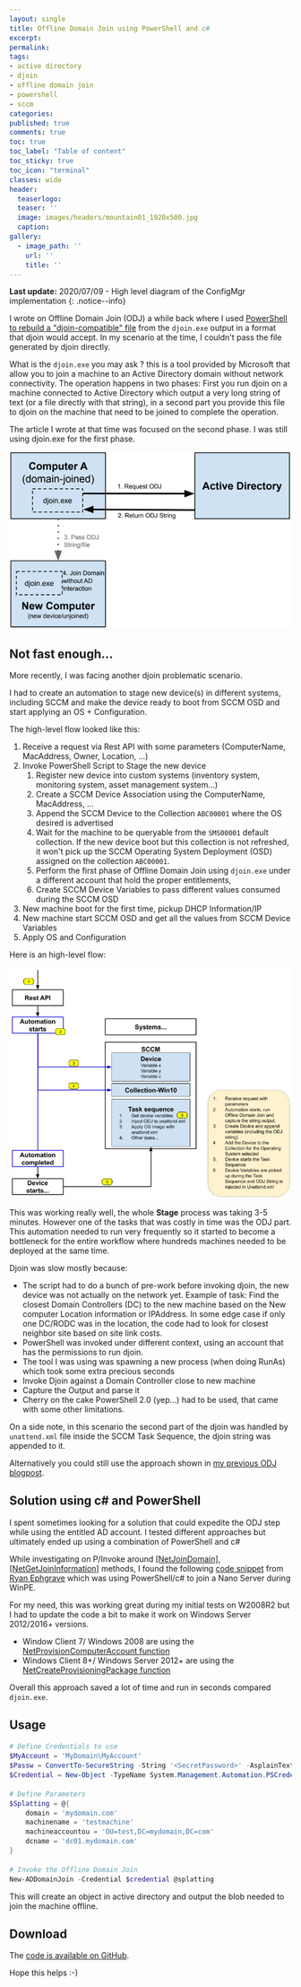 ```yaml
---
layout: single
title: Offline Domain Join using PowerShell and c#
excerpt: 
permalink:
tags: 
- active directory
- djoin
- offline domain join
- powershell
- sccm
categories:
published: true
comments: true
toc: true
toc_label: "Table of content"
toc_sticky: true
toc_icon: "terminal"
classes: wide
header:
  teaserlogo:
  teaser: ''
  image: images/headers/mountain01_1920x500.jpg
  caption:
gallery:
  - image_path: ''
    url: ''
    title: ''
---
```


**Last update:** 2020/07/09 - High level diagram of the ConfigMgr implementation
{: .notice--info}

I wrote on Offline Domain Join (ODJ) a while back where I used [PowerShell to rebuild a "djoin-compatible" file](../2016/2016-07-01-Offline_Domain_Join_-_Recreating_the_Blob_file_using_PowerShell.md) from the `djoin.exe` output in a format that djoin would accept. In my scenario at the time, I couldn't pass the file generated by djoin directly.

What is the `djoin.exe` you may ask ? this is a tool provided by Microsoft that allow you to join a machine to an Active Directory domain without network connectivity. The operation happens in two phases: First you run djoin on a machine connected to Active Directory which output a very long string of text (or a file directly with that string), in a second part you provide this file to djoin on the machine that need to be joined to complete the operation.

The article I wrote at that time was focused on the second phase. I was still using djoin.exe for the first phase.

![](/images/2020/2020-06-30-powershell-offline_domain_join_csharp/ad-offline_domain_join.png)

## Not fast enough...

More recently, I was facing another djoin problematic scenario.

I had to create an automation to stage new device(s) in different systems, including SCCM and make the device ready to boot from SCCM OSD and start applying an OS + Configuration.

The high-level flow looked like this:

1. Receive a request via Rest API with some parameters (ComputerName, MacAddress, Owner, Location, ...)
1. Invoke PowerShell Script to Stage the new device
   1. Register new device into custom systems (inventory system, monitoring system, asset management system...)
   1. Create a SCCM Device Association using the ComputerName, MacAddress, ...
   1. Append the SCCM Device to the Collection `ABC00001` where the OS desired is advertised
   1. Wait for the machine to be queryable from the `SMS00001` default collection. If the new device boot but this collection is not refreshed, it won't pick up the SCCM Operating System Deployment (OSD) assigned on the collection `ABC00001`.
   1. Perform the first phase of Offline Domain Join using `djoin.exe` under a different account that hold the proper entitlements,
   1. Create SCCM Device Variables to pass different values consumed during the SCCM OSD
1. New machine boot for the first time, pickup DHCP Information/IP
1. New machine start SCCM OSD and get all the values from SCCM Device Variables
1. Apply OS and Configuration

Here is an high-level flow:

![](/images/2020/2020-06-30-powershell-offline_domain_join_csharp/odj-automation.png)

This was working really well, the whole **Stage** process was taking 3-5 minutes. However one of the tasks that was costly in time was the ODJ part. This automation needed to run very frequently so it started to become a bottleneck for the entire workflow where hundreds machines needed to be deployed at the same time.

Djoin was slow mostly because:
* The script had to do a bunch of pre-work before invoking djoin, the new device was not actually on the network yet. Example of task: Find the closest Domain Controllers (DC) to the new machine based on the New computer Location information or IPAddress. In some edge case if only one DC/RODC was in the location, the code had to look for closest neighbor site based on site link costs.
* PowerShell was invoked under different context, using an account that has the permissions to run djoin.
* The tool I was using was spawning a new process (when doing RunAs) which took some extra precious seconds
* Invoke Djoin against a Domain Controller close to new machine
* Capture the Output and parse it
* Cherry on the cake PowerShell 2.0 (yep...) had to be used, that came with some other limitations.


On a side note, in this scenario the second part of the djoin was handled by `unattend.xml` file inside the SCCM Task Sequence, the djoin string was appended to it.

Alternatively you could still use the approach shown in [my previous ODJ blogpost](../2016/2016-07-01-Offline_Domain_Join_-_Recreating_the_Blob_file_using_PowerShell.md).

## Solution using c# and PowerShell

I spent sometimes looking for a solution that could expedite the ODJ step while using the entitled AD account. I tested different approaches but ultimately ended up using a combination of PowerShell and c#

While investigating on P/Invoke around [[NetJoinDomain]](https://www.pinvoke.net/default.aspx/netapi32/NetJoinDomain.html), [[NetGetJoinInformation]](https://www.pinvoke.net/default.aspx/netapi32.NetGetJoinInformation) methods, I found the following [code snippet](https://gist.github.com/Ryan2065/79838b78643d2311d60cb6147e3b87bf) from [Ryan Ephgrave](https://twitter.com/EphingPosh) which was using PowerShell/c# to join a Nano Server during WinPE.

For my need, this was working great during my initial tests on W2008R2 but I had to update the code a bit to make it work on Windows Server 2012/2016+ versions.

* Window Client 7/ Windows 2008 are using the [NetProvisionComputerAccount function](https://docs.microsoft.com/en-us/windows/desktop/api/lmjoin/nf-lmjoin-netprovisioncomputeraccount)
* Windows Client 8+/ Windows Server 2012+ are using the [NetCreateProvisioningPackage function](https://docs.microsoft.com/en-us/windows/desktop/api/lmjoin/nf-lmjoin-netcreateprovisioningpackage)

Overall this approach saved a lot of time and run in seconds compared `djoin.exe`. 

## Usage

```powershell
# Define Credentials to use
$MyAccount = 'MyDomain\MyAccount'
$Passw = ConvertTo-SecureString -String '<SecretPassword>' -AsplainText -Force
$Credential = New-Object -TypeName System.Management.Automation.PSCredential -ArgumentList ($MyAccount,$Passw)

# Define Parameters
$Splatting = @{
    domain = 'mydomain.com'
    machinename = 'testmachine'
    machineaccountou = 'OU=test,DC=mydomain,DC=com'
    dcname = 'dc01.mydomain.com'
}

# Invoke the Offline Domain Join
New-ADDomainJoin -Credential $credential @splatting
```

This will create an object in active directory and output the blob needed to join the machine offline.

## Download

The [code is available on GitHub](https://github.com/lazywinadmin/PowerShell/blob/master/AD-COMPUTER-New-ADDomainJoin/New-ADDomainJoin.ps1).



Hope this helps :-)